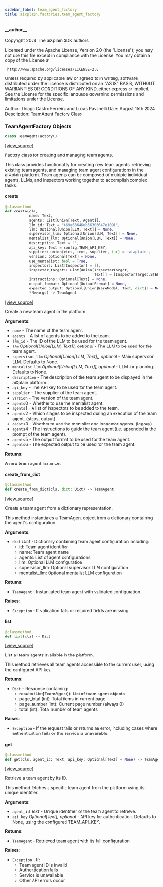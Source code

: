 ```yaml
---
sidebar_label: team_agent_factory
title: aixplain.factories.team_agent_factory
---
```


#### \_\_author\_\_

Copyright 2024 The aiXplain SDK authors

Licensed under the Apache License, Version 2.0 (the &quot;License&quot;);
you may not use this file except in compliance with the License.
You may obtain a copy of the License at

     http://www.apache.org/licenses/LICENSE-2.0

Unless required by applicable law or agreed to in writing, software
distributed under the License is distributed on an &quot;AS IS&quot; BASIS,
WITHOUT WARRANTIES OR CONDITIONS OF ANY KIND, either express or implied.
See the License for the specific language governing permissions and
limitations under the License.

Author: Thiago Castro Ferreira and Lucas Pavanelli
Date: August 15th 2024
Description:
    TeamAgent Factory Class

### TeamAgentFactory Objects

```python
class TeamAgentFactory()
```

[[view_source]](https://github.com/aixplain/aiXplain/blob/main/aixplain/factories/team_agent_factory/__init__.py#L42)

Factory class for creating and managing team agents.

This class provides functionality for creating new team agents, retrieving existing
team agents, and managing team agent configurations in the aiXplain platform.
Team agents can be composed of multiple individual agents, LLMs, and inspectors
working together to accomplish complex tasks.

#### create

```python
@classmethod
def create(cls,
           name: Text,
           agents: List[Union[Text, Agent]],
           llm_id: Text = "669a63646eb56306647e1091",
           llm: Optional[Union[LLM, Text]] = None,
           supervisor_llm: Optional[Union[LLM, Text]] = None,
           mentalist_llm: Optional[Union[LLM, Text]] = None,
           description: Text = "",
           api_key: Text = config.TEAM_API_KEY,
           supplier: Union[Dict, Text, Supplier, int] = "aiXplain",
           version: Optional[Text] = None,
           use_mentalist: bool = True,
           inspectors: List[Inspector] = [],
           inspector_targets: List[Union[InspectorTarget,
                                         Text]] = [InspectorTarget.STEPS],
           instructions: Optional[Text] = None,
           output_format: Optional[OutputFormat] = None,
           expected_output: Optional[Union[BaseModel, Text, dict]] = None,
           **kwargs) -> TeamAgent
```

[[view_source]](https://github.com/aixplain/aiXplain/blob/main/aixplain/factories/team_agent_factory/__init__.py#L52)

Create a new team agent in the platform.

**Arguments**:

- `name` - The name of the team agent.
- `agents` - A list of agents to be added to the team.
- `llm_id` - The ID of the LLM to be used for the team agent.
- `llm` _Optional[Union[LLM, Text]], optional_ - The LLM to be used for the team agent.
- `supervisor_llm` _Optional[Union[LLM, Text]], optional_ - Main supervisor LLM. Defaults to None.
- `mentalist_llm` _Optional[Union[LLM, Text]], optional_ - LLM for planning. Defaults to None.
- `description` - The description of the team agent to be displayed in the aiXplain platform.
- `api_key` - The API key to be used for the team agent.
- `supplier` - The supplier of the team agent.
- `version` - The version of the team agent.
- `agents`0 - Whether to use the mentalist agent.
- `agents`1 - A list of inspectors to be added to the team.
- `agents`2 - Which stages to be inspected during an execution of the team agent. (steps, output)
- `agents`3 - Whether to use the mentalist and inspector agents. (legacy)
- `agents`4 - The instructions to guide the team agent (i.e. appended in the prompt of the team agent).
- `agents`5 - The output format to be used for the team agent.
- `agents`6 - The expected output to be used for the team agent.

**Returns**:

  A new team agent instance.

#### create\_from\_dict

```python
@classmethod
def create_from_dict(cls, dict: Dict) -> TeamAgent
```

[[view_source]](https://github.com/aixplain/aiXplain/blob/main/aixplain/factories/team_agent_factory/__init__.py#L263)

Create a team agent from a dictionary representation.

This method instantiates a TeamAgent object from a dictionary containing
the agent&#x27;s configuration.

**Arguments**:

- `dict` _Dict_ - Dictionary containing team agent configuration including:
  - id: Team agent identifier
  - name: Team agent name
  - agents: List of agent configurations
  - llm: Optional LLM configuration
  - supervisor_llm: Optional supervisor LLM configuration
  - mentalist_llm: Optional mentalist LLM configuration
  

**Returns**:

- `TeamAgent` - Instantiated team agent with validated configuration.
  

**Raises**:

- `Exception` - If validation fails or required fields are missing.

#### list

```python
@classmethod
def list(cls) -> Dict
```

[[view_source]](https://github.com/aixplain/aiXplain/blob/main/aixplain/factories/team_agent_factory/__init__.py#L290)

List all team agents available in the platform.

This method retrieves all team agents accessible to the current user,
using the configured API key.

**Returns**:

- `Dict` - Response containing:
  - results (List[TeamAgent]): List of team agent objects
  - page_total (int): Total items in current page
  - page_number (int): Current page number (always 0)
  - total (int): Total number of team agents
  

**Raises**:

- `Exception` - If the request fails or returns an error, including cases
  where authentication fails or the service is unavailable.

#### get

```python
@classmethod
def get(cls, agent_id: Text, api_key: Optional[Text] = None) -> TeamAgent
```

[[view_source]](https://github.com/aixplain/aiXplain/blob/main/aixplain/factories/team_agent_factory/__init__.py#L337)

Retrieve a team agent by its ID.

This method fetches a specific team agent from the platform using its
unique identifier.

**Arguments**:

- `agent_id` _Text_ - Unique identifier of the team agent to retrieve.
- `api_key` _Optional[Text], optional_ - API key for authentication.
  Defaults to None, using the configured TEAM_API_KEY.
  

**Returns**:

- `TeamAgent` - Retrieved team agent with its full configuration.
  

**Raises**:

- `Exception` - If:
  - Team agent ID is invalid
  - Authentication fails
  - Service is unavailable
  - Other API errors occur

